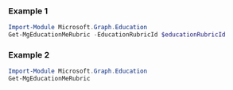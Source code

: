 ### Example 1
```powershell
Import-Module Microsoft.Graph.Education
Get-MgEducationMeRubric -EducationRubricId $educationRubricId
```
### Example 2
```powershell
Import-Module Microsoft.Graph.Education
Get-MgEducationMeRubric
```
